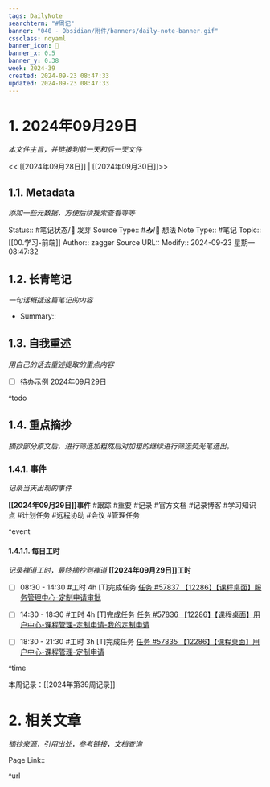 ```yaml
---
tags: DailyNote
searchterm: "#周记"
banner: "040 - Obsidian/附件/banners/daily-note-banner.gif"
cssclass: noyaml
banner_icon: 💌
banner_x: 0.5
banner_y: 0.38
week: 2024-39
created: 2024-09-23 08:47:33
updated: 2024-09-23 08:47:33
---
```


# 1. 2024年09月29日

_本文件主旨，并链接到前一天和后一天文件_

<< [[2024年09月28日]] | [[2024年09月30日]]>>

## 1.1. Metadata

_添加一些元数据，方便后续搜索查看等等_

Status:: #笔记状态/🌱 发芽
Source Type:: #📥/💭 想法 
Note Type:: #笔记
Topic:: [[00.学习-前端]]
Author:: zagger
Source URL::
Modify:: 2024-09-23 星期一 08:47:32

## 1.2. 长青笔记

_一句话概括这篇笔记的内容_

- Summary::

## 1.3. 自我重述

_用自己的话去重述提取的重点内容_

- [ ] 待办示例 2024年09月29日

^todo

## 1.4. 重点摘抄

_摘抄部分原文后，进行筛选加粗然后对加粗的继续进行筛选荧光笔选出。_

### 1.4.1. 事件

_记录当天出现的事件_

**[[2024年09月29日]]事件** 
#跟踪 #重要 #记录 #官方文档 #记录博客 #学习知识点 #计划任务 #远程协助 #会议 #管理任务

^event

#### 1.4.1.1. 每日工时

_记录禅道工时，最终摘抄到禅道_
**[[2024年09月29日]]工时**
- [ ] 08:30 - 14:30 #工时 4h	[T]完成任务	 [任务 #57837 【12286】【课程桌面】服务管理中心-定制申请审批](http://172.16.203.14:2980/task-view-57837.html?onlybody=yes&tid=i2sh4q46)	
- [ ] 14:30 - 18:30 #工时 4h	[T]完成任务	 [任务 #57836 【12286】【课程桌面】用户中心-课程管理-定制申请-我的定制申请](http://172.16.203.14:2980/task-view-57836.html?onlybody=yes&tid=i2sh4q46)	
- [ ] 18:30 - 21:30 #工时 3h	[T]完成任务	 [任务 #57835 【12286】【课程桌面】用户中心-课程管理-定制申请](http://172.16.203.14:2980/task-view-57835.html?onlybody=yes&tid=i2sh4q46)	


^time

本周记录：[[2024年第39周记录]]

# 2. 相关文章

_摘抄来源，引用出处，参考链接，文档查询_

Page Link::

^url

